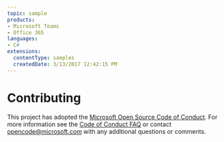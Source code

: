 ```yaml
---
topic: sample
products:
- Microsoft Teams
- Office 365
languages:
- C#
extensions:
  contentType: samples
  createdDate: 3/13/2017 12:42:15 PM
---
```

# Contributing

This project has adopted the [Microsoft Open Source Code of Conduct](https://opensource.microsoft.com/codeofconduct/). For more information see the [Code of Conduct FAQ](https://opensource.microsoft.com/codeofconduct/faq/) or contact [opencode@microsoft.com](mailto:opencode@microsoft.com) with any additional questions or comments.
